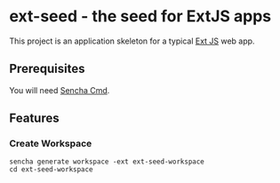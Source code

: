 # ext-seed - the seed for ExtJS apps

This project is an application skeleton for a typical [Ext JS](http://www.sencha.com/products/extjs/) web app.

## Prerequisites

You will need [Sencha Cmd](http://www.sencha.com/products/sencha-cmd/).

## Features

### Create Workspace

```
sencha generate workspace -ext ext-seed-workspace
cd ext-seed-workspace
```
